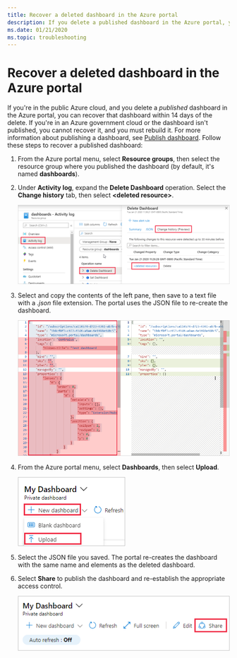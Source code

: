 ```yaml
---
title: Recover a deleted dashboard in the Azure portal
description: If you delete a published dashboard in the Azure portal, you can recover the dashboard.
ms.date: 01/21/2020
ms.topic: troubleshooting
---
```


# Recover a deleted dashboard in the Azure portal

If you're in the public Azure cloud, and you delete a _published_ dashboard in the Azure portal, you can recover that dashboard within 14 days of the delete. If you're in an Azure government cloud or the dashboard isn't published, you cannot recover it, and you must rebuild it. For more information about publishing a dashboard, see [Publish dashboard](azure-portal-dashboard-share-access.md#publish-a-dashboard). Follow these steps to recover a published dashboard:

1. From the Azure portal menu, select **Resource groups**, then select the resource group where you published the dashboard (by default, it's named **dashboards**).

1. Under **Activity log**, expand the **Delete Dashboard** operation. Select the **Change history** tab, then select **\<deleted resource\>**.

    ![Screenshot of change history tab](media/recover-shared-deleted-dashboard/change-history-tab.png)

1. Select and copy the contents of the left pane, then save to a text file with a _.json_ file extension. The portal uses the JSON file to re-create the dashboard.

    ![Screenshot of change history diff](media/recover-shared-deleted-dashboard/change-history-diff.png)

1. From the Azure portal menu, select **Dashboards**, then select **Upload**.

    ![Screenshot of dashboard upload](media/recover-shared-deleted-dashboard/dashboard-upload.png)

1. Select the JSON file you saved. The portal re-creates the dashboard with the same name and elements as the deleted dashboard.

1. Select **Share** to publish the dashboard and re-establish the appropriate access control.

    ![Screenshot of dashboard share](media/recover-shared-deleted-dashboard/dashboard-share.png)
